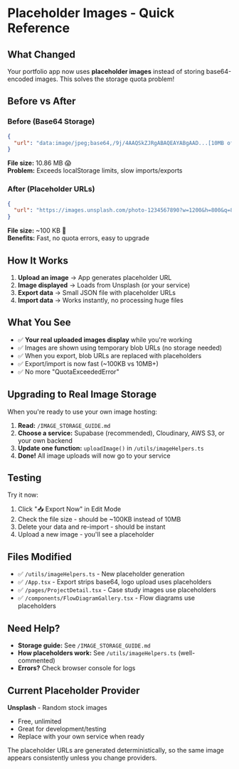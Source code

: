 # Placeholder Images - Quick Reference

## What Changed

Your portfolio app now uses **placeholder images** instead of storing base64-encoded images. This solves the storage quota problem!

## Before vs After

### Before (Base64 Storage)
```json
{
  "url": "data:image/jpeg;base64,/9j/4AAQSkZJRgABAQEAYABgAAD...[10MB of data]..."
}
```
**File size:** 10.86 MB 😱  
**Problem:** Exceeds localStorage limits, slow imports/exports

### After (Placeholder URLs)
```json
{
  "url": "https://images.unsplash.com/photo-1234567890?w=1200&h=800&q=80&fit=crop"
}
```
**File size:** ~100 KB 🎉  
**Benefits:** Fast, no quota errors, easy to upgrade

## How It Works

1. **Upload an image** → App generates placeholder URL
2. **Image displayed** → Loads from Unsplash (or your service)
3. **Export data** → Small JSON file with placeholder URLs
4. **Import data** → Works instantly, no processing huge files

## What You See

- ✅ **Your real uploaded images display** while you're working
- ✅ Images are shown using temporary blob URLs (no storage needed)
- ✅ When you export, blob URLs are replaced with placeholders
- ✅ Export/import is now fast (~100KB vs 10MB+)
- ✅ No more "QuotaExceededError"

## Upgrading to Real Image Storage

When you're ready to use your own image hosting:

1. **Read:** `/IMAGE_STORAGE_GUIDE.md`
2. **Choose a service:** Supabase (recommended), Cloudinary, AWS S3, or your own backend
3. **Update one function:** `uploadImage()` in `/utils/imageHelpers.ts`
4. **Done!** All image uploads will now go to your service

## Testing

Try it now:
1. Click "📥 Export Now" in Edit Mode
2. Check the file size - should be ~100KB instead of 10MB
3. Delete your data and re-import - should be instant
4. Upload a new image - you'll see a placeholder

## Files Modified

- ✅ `/utils/imageHelpers.ts` - New placeholder generation
- ✅ `/App.tsx` - Export strips base64, logo upload uses placeholders
- ✅ `/pages/ProjectDetail.tsx` - Case study images use placeholders
- ✅ `/components/FlowDiagramGallery.tsx` - Flow diagrams use placeholders

## Need Help?

- **Storage guide:** See `/IMAGE_STORAGE_GUIDE.md`
- **How placeholders work:** See `/utils/imageHelpers.ts` (well-commented)
- **Errors?** Check browser console for logs

## Current Placeholder Provider

**Unsplash** - Random stock images
- Free, unlimited
- Great for development/testing
- Replace with your own service when ready

The placeholder URLs are generated deterministically, so the same image appears consistently unless you change providers.
